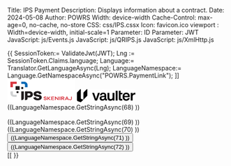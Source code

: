﻿Title: IPS Payment
Description: Displays information about a contract.
Date: 2024-05-08
Author: POWRS
Width: device-width
Cache-Control: max-age=0, no-cache, no-store
CSS: css/IPS.cssx
Icon: favicon.ico
viewport : Width=device-width, initial-scale=1
Parameter: ID
Parameter: JWT
JavaScript: js/Events.js
JavaScript: js/QRIPS.js
JavaScript: js/XmlHttp.js

<main class="main page-padding ips">
  <meta name="viewport" content="width=device-width, initial-scale=1" />
   {{
     SessionToken:= ValidateJwt(JWT);
     Lng := SessionToken.Claims.language;
     Language:= Translator.GetLanguageAsync(Lng);
     LanguageNamespace:= Language.GetNamespaceAsync("POWRS.PaymentLink");
     ]]<div class="container">
              <div class="content"> 
                   <div class="article">
                        <div class="div-logo-ips">
                            <img src="./resources/ipslogo.png" alt="ipsLogoScan"/>
                            <img src="./resources/vaulter_logo.webp" alt="VaulterLogo"/>
                        </div>    
                        <div><label>((LanguageNamespace.GetStringAsync(68) ))</label> </div>
                   </div> 
                   <div class="div-ips-code">
                      <div> 
                          <img id="QRCode" src="" alt="" />
                      </div>
                      <div class="qr-timer">
                          <strong><div class="pomView" timer id="timer"></div></strong>
              	      </div>   
                      <div class="gen-wrap">
                          <div id="msg-time-expire" class="msg">((LanguageNamespace.GetStringAsync(69) ))</div>
                          <div id="msg-generate-qrcode" class="msg">((LanguageNamespace.GetStringAsync(70) ))</div>
                          <div class="pay-div" display="none"><button id="btnGenerateQR" class="pay-btn btn-black btn-hide" onclick="getQRCode()">((LanguageNamespace.GetStringAsync(71) ))</button> </div>
                          <div class="cancel-div"><button  id="btnCancelQR"  onclick="cancelTransaction()"  type="button" class="pay-btn btn-grey btn-hide" id="cancel_btn">((LanguageNamespace.GetStringAsync(72) ))</button></div>
                      </div> 
                  </div>
                </div>           
        </div>
<input type="hidden" value="((LanguageNamespace.GetStringAsync(27) ))" id="TransactionCompleted"/>
<input type="hidden" value="((LanguageNamespace.GetStringAsync(28) ))" id="TransactionFailed"/>
<input type="hidden" value="((LanguageNamespace.GetStringAsync(29) ))" id="TransactionInProgress"/>
<input type="hidden" value="((LanguageNamespace.GetStringAsync(47) ))" id="SessionTokenExpired"/>[[
}}
</main>
